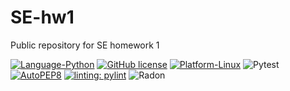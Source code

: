 # SE-hw1
Public repository for SE homework 1

[![Language-Python](https://img.shields.io/badge/Language-Python-green)](https://www.python.org/)
[![GitHub license](https://img.shields.io/github/license/SE-vrs-organization/SE-hw1)](https://github.com/SE-vrs-organization/SE-hw1/blob/main/LICENSE)
[![Platform-Linux](https://img.shields.io/badge/Platform-Linux-blue)](https://www.linux.org/)
![Pytest](https://github.com/SE-vrs-organization/SE-hw1/actions/workflows/ci.yaml/badge.svg?event=push)
[![AutoPEP8](https://img.shields.io/badge/code%20style-autopep8-brightgreen)](https://github.com/hhatto/autopep8)
[![linting: pylint](https://img.shields.io/badge/linting-pylint-yellowgreen)](https://github.com/pylint-dev/pylint)
![Radon](https://img.shields.io/badge/radon-passing-brightgreen)
